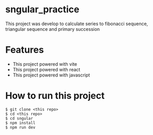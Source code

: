 # sngular_practice

This project was develop to calculate series to fibonacci sequence, triangular sequence and primary succession

# Features

* This project powered with vite 
* This project powered with react
* This project powered with javascript


# How to run this project

    $ git clone <this repo>
    $ cd <this repo>
    $ cd sngular
    $ npm install
    $ npm run dev

